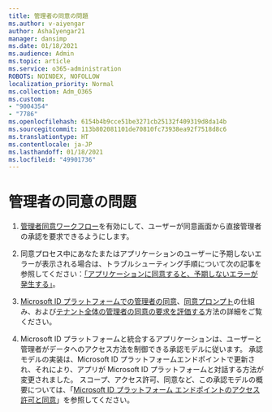 ```yaml
---
title: 管理者の同意の問題
ms.author: v-aiyengar
author: AshaIyengar21
manager: dansimp
ms.date: 01/18/2021
ms.audience: Admin
ms.topic: article
ms.service: o365-administration
ROBOTS: NOINDEX, NOFOLLOW
localization_priority: Normal
ms.collection: Adm_O365
ms.custom:
- "9004354"
- "7786"
ms.openlocfilehash: 6154b4b9cce51be3271cb25132f409319d8da14b
ms.sourcegitcommit: 113b802081101de70810fc73938ea92f7518d8c6
ms.translationtype: HT
ms.contentlocale: ja-JP
ms.lasthandoff: 01/18/2021
ms.locfileid: "49901736"
---
```

# <a name="admin-consent-issues"></a>管理者の同意の問題

1. [管理者同意ワークフロー](https://docs.microsoft.com/azure/active-directory/manage-apps/configure-admin-consent-workflow)を有効にして、ユーザーが同意画面から直接管理者の承認を要求できるようにします。

1. 同意プロセス中にあなたまたはアプリケーションのユーザーに予期しないエラーが表示される場合は、トラブルシューティング手順について次の記事を参照してください：[「アプリケーションに同意すると、予期しないエラーが発生する」](https://docs.microsoft.com/azure/active-directory/manage-apps/application-sign-in-unexpected-user-consent-error)。

1. [Microsoft ID プラットフォームでの管理者の同意](https://docs.microsoft.com/azure/active-directory/develop/v2-admin-consent)、[同意プロンプト](https://docs.microsoft.com/azure/active-directory/develop/v2-admin-consent)の仕組み、および[テナント全体の管理者の同意の要求を評価する](https://docs.microsoft.com/azure/active-directory/manage-apps/manage-consent-requests#evaluating-a-request-for-tenant-wide-admin-consent)方法の詳細をご覧ください。

1. Microsoft ID プラットフォームと統合するアプリケーションは、ユーザーと管理者がデータへのアクセス方法を制御できる承認モデルに従います。 承認モデルの実装は、Microsoft ID プラットフォームエンドポイントで更新され、それにより、アプリが Microsoft ID プラットフォームと対話する方法が変更されました。 スコープ、アクセス許可、同意など、この承認モデルの概要については、「[Microsoft ID プラットフォーム エンドポイントのアクセス許可と同意](https://docs.microsoft.com/azure/active-directory/manage-apps/manage-consent-requests#evaluating-a-request-for-tenant-wide-admin-consent)」を参照してください。
